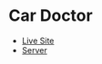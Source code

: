 # Car Doctor



- [Live Site](https://car-doctor-e2f17.web.app/)
- [Server](https://car-doctor-server-brown-zeta.vercel.app/services/)


